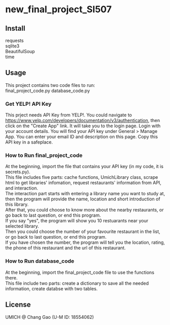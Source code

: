 # new_final_project_SI507



## Install

requests  
sqlite3  
BeautifulSoup  
time


## Usage

This project contains two code files to run:  
final_project_code.py 
database_code.py

### Get YELP! API Key

This prject needs API Key from YELP!. You could navigate to https://www.yelp.com/developers/documentation/v3/authentication, then click on the "Create App" link. It will take you to the login page. Login with your account details. You will find your API key under General > Manage App. You can enter your email ID and description on this page. Copy this API key in a safeplace.

### How to Run final_project_code

At the beginning, import the file that contains your API key (in my code, it is secrets.py).  
This file includes five parts: cache functions, UmichLibrary class, scrape html to get libraries' infomation, request restaurants' information from API, and interaction.  
The interaction part starts with entering a library name you want to study at, then the program will provide the name, location and short introduction of this library.  
After that, you could choose to know more about the nearby restaurants, or go back to last question, or end this program.  
If you say "yes", the program will show you 10 restuarants near your selected library.  
Then you could choose the number of your favourite restaurant in the list, or go back to last question, or end this program.  
If you have chosen the number, the program will tell you the location, rating, the phone of this restaurant and the url of this restaurant.

### How to Run database_code

At the beginning, import the final_project_code file to use the functions there.  
This file include two parts: create a dictionary to save all the needed information, create databse with two tables. 


## License
UMICH @ Chang Gao (U-M ID: 18554062)
